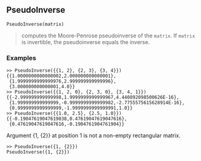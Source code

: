 ## PseudoInverse
```
PseudoInverse(matrix)
```

> computes the Moore-Penrose pseudoinverse of the `matrix`. If `matrix` is invertible, the pseudoinverse equals the inverse.

### Examples
```
>> PseudoInverse({{1, 2}, {2, 3}, {3, 4}})
{{1.0000000000000002,2.000000000000001},
 {1.9999999999999976,2.999999999999996},
 {3.000000000000001,4.0}}
>> PseudoInverse({{1, 2, 0}, {2, 3, 0}, {3, 4, 1}})
{{-2.999999999999998,1.9999999999999967,4.440892098500626E-16},
 {1.999999999999999,-0.9999999999999982,-2.7755575615628914E-16},
 {0.9999999999999999,-1.9999999999999991,1.0}}
>> PseudoInverse({{1.0, 2.5}, {2.5, 1.0}}) 
{{-0.19047619047619038,0.47619047619047616},
 {0.47619047619047616,-0.1904761904761904}}
```

Argument {1, {2}} at position 1 is not a non-empty rectangular matrix.
``` 
>> PseudoInverse({1, {2}})
PseudoInverse({1, {2}})
```